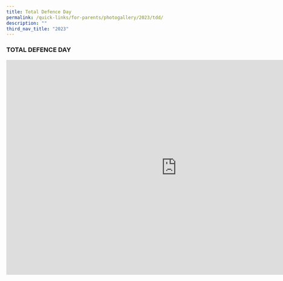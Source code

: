 ```yaml
---
title: Total Defence Day
permalink: /quick-links/for-parents/photogallery/2023/tdd/
description: ""
third_nav_title: "2023"
---
```

### TOTAL DEFENCE DAY

<iframe src="https://docs.google.com/presentation/d/e/2PACX-1vQlmCuEiGn9C2ypZQ0vD8jdQz-R5_gNUtDRTZMR8Lh3MXKqEiOw74Hs_noi0CZxAqYxrMMFRIDZ-w8C/embed?start=true&amp;loop=true&amp;delayms=3000" frameborder="0" width="900" height="569" allowfullscreen="true"></iframe>